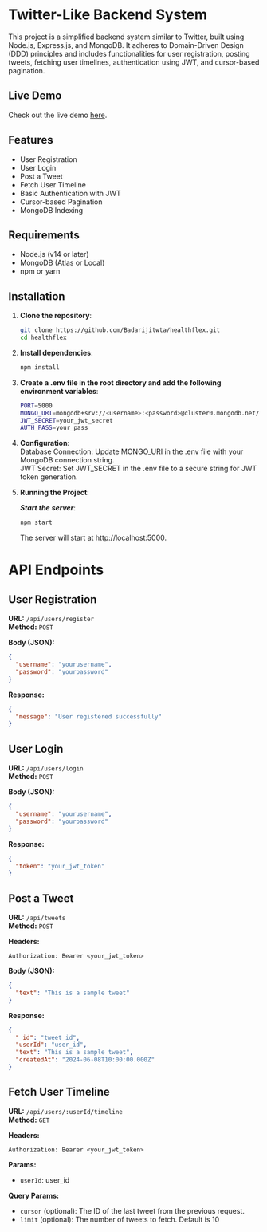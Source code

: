 # Twitter-Like Backend System

This project is a simplified backend system similar to Twitter, built using Node.js, Express.js, and MongoDB. It adheres to Domain-Driven Design (DDD) principles and includes functionalities for user registration, posting tweets, fetching user timelines, authentication using JWT, and cursor-based pagination.

## Live Demo

Check out the live demo [here](https://healthflex.vercel.app/).

## Features

- User Registration
- User Login
- Post a Tweet
- Fetch User Timeline
- Basic Authentication with JWT
- Cursor-based Pagination
- MongoDB Indexing

## Requirements

- Node.js (v14 or later)
- MongoDB (Atlas or Local)
- npm or yarn

## Installation

1. **Clone the repository**:

   ```bash
   git clone https://github.com/Badarijitwta/healthflex.git
   cd healthflex
   ```

2. **Install dependencies**:

   ```bash
   npm install
   ```

3. **Create a .env file in the root directory and add the following environment variables**:

   ```bash
   PORT=5000
   MONGO_URI=mongodb+srv://<username>:<password>@cluster0.mongodb.net/?retryWrites=true&w=majority&appName=twitter-simplified
   JWT_SECRET=your_jwt_secret
   AUTH_PASS=your_pass
   ```

4. **Configuration**:<br/>
   Database Connection: Update MONGO_URI in the .env file with your MongoDB connection string. <br/>
   JWT Secret: Set JWT_SECRET in the .env file to a secure string for JWT token generation.<br/>

5. **Running the Project**:

   **_Start the server_**:

   ```bash
   npm start
   ```

   The server will start at http://localhost:5000.

# API Endpoints

## User Registration

**URL:** `/api/users/register`  
**Method:** `POST`

**Body (JSON):**

```json
{
  "username": "yourusername",
  "password": "yourpassword"
}
```

**Response:**

```json
{
  "message": "User registered successfully"
}
```

## User Login

**URL:** `/api/users/login`  
**Method:** `POST`

**Body (JSON):**

```json
{
  "username": "yourusername",
  "password": "yourpassword"
}
```

**Response:**

```json
{
  "token": "your_jwt_token"
}
```

## Post a Tweet

**URL:** `/api/tweets`  
**Method:** `POST`

**Headers:**

```
Authorization: Bearer <your_jwt_token>
```

**Body (JSON):**

```json
{
  "text": "This is a sample tweet"
}
```

**Response:**

```json
{
  "_id": "tweet_id",
  "userId": "user_id",
  "text": "This is a sample tweet",
  "createdAt": "2024-06-08T10:00:00.000Z"
}
```

## Fetch User Timeline

**URL:** `/api/users/:userId/timeline`  
**Method:** `GET`

**Headers:**

```
Authorization: Bearer <your_jwt_token>
```

**Params:**

- `userId`: user_id

**Query Params:**

- `cursor` (optional): The ID of the last tweet from the previous request.
- `limit` (optional): The number of tweets to fetch. Default is 10
